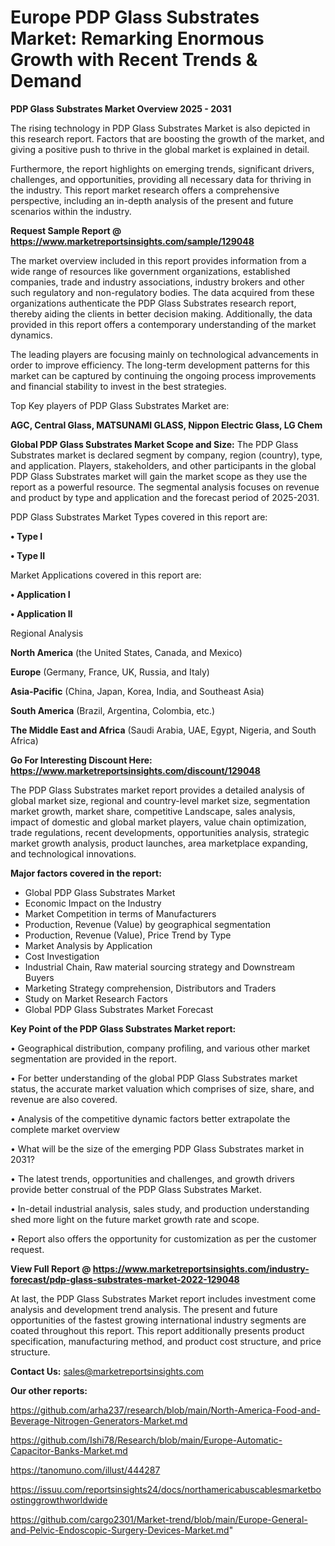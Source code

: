 # Europe PDP Glass Substrates Market: Remarking Enormous Growth with Recent Trends & Demand

<Strong> PDP Glass Substrates Market Overview 2025 - 2031</strong>

The rising technology in PDP Glass Substrates Market is also depicted in this research report. Factors that are boosting the growth of the market, and giving a positive push to thrive in the global market is explained in detail.

Furthermore, the report highlights on emerging trends, significant drivers, challenges, and opportunities, providing all necessary data for thriving in the industry. This report market research offers a comprehensive perspective, including an in-depth analysis of the present and future scenarios within the industry.

<strong>Request Sample Report @ <a href=https://www.marketreportsinsights.com/sample/129048>https://www.marketreportsinsights.com/sample/129048</a></strong>

The market overview included in this report provides information from a wide range of resources like government organizations, established companies, trade and industry associations, industry brokers and other such regulatory and non-regulatory bodies. The data acquired from these organizations authenticate the PDP Glass Substrates research report, thereby aiding the clients in better decision making. Additionally, the data provided in this report offers a contemporary understanding of the market dynamics.

The leading players are focusing mainly on technological advancements in order to improve efficiency. The long-term development patterns for this market can be captured by continuing the ongoing process improvements and financial stability to invest in the best strategies.

Top Key players of PDP Glass Substrates Market are:

<strong>AGC, Central Glass, MATSUNAMI GLASS, Nippon Electric Glass, LG Chem</strong>

<strong><b>Global PDP Glass Substrates Market Scope and Size:</b></strong>
The PDP Glass Substrates market is declared segment by company, region (country), type, and application. Players, stakeholders, and other participants in the global PDP Glass Substrates market will gain the market scope as they use the report as a powerful resource. The segmental analysis focuses on revenue and product by type and application and the forecast period of 2025-2031.

PDP Glass Substrates Market Types covered in this report are:

<strong>• Type I

• Type II</strong>

Market Applications covered in this report are:

<strong>• Application I

• Application II</strong> 

Regional Analysis

<strong>North America</strong> (the United States, Canada, and Mexico)

<strong>Europe</strong> (Germany, France, UK, Russia, and Italy)

<strong>Asia-Pacific</strong> (China, Japan, Korea, India, and Southeast Asia)

<strong>South America</strong> (Brazil, Argentina, Colombia, etc.)

<strong>The Middle East and Africa</strong> (Saudi Arabia, UAE, Egypt, Nigeria, and South Africa)

<strong>Go For Interesting Discount Here: <a href=https://www.marketreportsinsights.com/discount/129048>https://www.marketreportsinsights.com/discount/129048</a></strong>

The PDP Glass Substrates market report provides a detailed analysis of global market size, regional and country-level market size, segmentation market growth, market share, competitive Landscape, sales analysis, impact of domestic and global market players, value chain optimization, trade regulations, recent developments, opportunities analysis, strategic market growth analysis, product launches, area marketplace expanding, and technological innovations.

<strong><b>Major factors covered in the report:</b></strong>
<ul>
  <li>Global PDP Glass Substrates Market </li>
  <li>Economic Impact on the Industry</li>
  <li>Market Competition in terms of Manufacturers</li>
  <li>Production, Revenue (Value) by geographical segmentation</li>
  <li>Production, Revenue (Value), Price Trend by Type</li>
  <li>Market Analysis by Application</li>
  <li>Cost Investigation</li>
  <li>Industrial Chain, Raw material sourcing strategy and Downstream Buyers</li>
  <li>Marketing Strategy comprehension, Distributors and Traders</li>
  <li>Study on Market Research Factors</li>
  <li>Global PDP Glass Substrates Market Forecast</li>
</ul>

<strong><b>Key Point of the PDP Glass Substrates Market report:</b></strong>

• Geographical distribution, company profiling, and various other market segmentation are provided in the report.

• For better understanding of the global PDP Glass Substrates market status, the accurate market valuation which comprises of size, share, and revenue are also covered.

• Analysis of the competitive dynamic factors better extrapolate the complete market overview

• What will be the size of the emerging PDP Glass Substrates market in 2031?

• The latest trends, opportunities and challenges, and growth drivers provide better construal of the PDP Glass Substrates Market.

• In-detail industrial analysis, sales study, and production understanding shed more light on the future market growth rate and scope.

• Report also offers the opportunity for customization as per the customer request.

<strong><b>View Full Report @ <a href=https://www.marketreportsinsights.com/industry-forecast/pdp-glass-substrates-market-2022-129048>https://www.marketreportsinsights.com/industry-forecast/pdp-glass-substrates-market-2022-129048</a></b></strong>


At last, the PDP Glass Substrates Market report includes investment come analysis and development trend analysis. The present and future opportunities of the fastest growing international industry segments are coated throughout this report. This report additionally presents product specification, manufacturing method, and product cost structure, and price structure.

<strong>Contact Us:</strong>
sales@marketreportsinsights.com

<strong>Our other reports:</strong>

<a href=https://github.com/arha237/research/blob/main/North-America-Food-and-Beverage-Nitrogen-Generators-Market.md>https://github.com/arha237/research/blob/main/North-America-Food-and-Beverage-Nitrogen-Generators-Market.md</a>

<a href=https://github.com/Ishi78/Research/blob/main/Europe-Automatic-Capacitor-Banks-Market.md>https://github.com/Ishi78/Research/blob/main/Europe-Automatic-Capacitor-Banks-Market.md</a>

<a href=https://tanomuno.com/illust/444287>https://tanomuno.com/illust/444287</a>

<a href=https://issuu.com/reportsinsights24/docs/northamericabuscablesmarketboostinggrowthworldwide>https://issuu.com/reportsinsights24/docs/northamericabuscablesmarketboostinggrowthworldwide</a>

<a href=https://github.com/cargo2301/Market-trend/blob/main/Europe-General-and-Pelvic-Endoscopic-Surgery-Devices-Market.md>https://github.com/cargo2301/Market-trend/blob/main/Europe-General-and-Pelvic-Endoscopic-Surgery-Devices-Market.md</a>"
